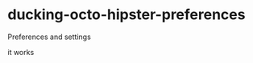 ducking-octo-hipster-preferences
================================

Preferences and settings

it works
